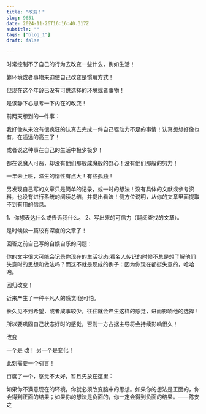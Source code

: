 ```yaml
--- 
title: "改变！" 
slug: 9651
date: 2024-11-26T16:16:40.317Z 
subtitle: "" 
tags: ["blog_1"] 
draft: false

--- 
```



时常控制不了自己的行为去改变一些什么，例如生活！

靠环境或者事物来迫使自己改变是惯用方式！

但现在这个年龄已没有可供选择的环境或者事物！

是该静下心思考一下内在的改变！




前两天想到的一件事：

我好像从来没有很疯狂的认真去完成一件自己驱动力不足的事情！认真想想好像也有，在遥远的高三了！

或者说这种事在自己的生活中极少极少！

都在说魔人可恶，却没有他们那般成魔般的野心！没有他们那般的努力！




一年未上班，滋生的惰性有点大！有些孤独！




另发现自己写的文章只是简单的记录，或一时的想法！没有具体的文献或参考资料，也没有进行系统的阅读总结，并提出看法！侧方位说明，从你的文章里面提取不到有用的信息。

1、你想表达什么或告诉我什么。    2、写出来的可信力（翻阅查找的文章）。   

是时候做一篇较有深度的文章了！




回答之前自己写的自娱自乐的问题：

你的文字很大可能会记录你现在的生活状态:看名人传记的时候不总是想了解他们失意时的思想和做法吗？而这不就是现成的例子：因为你现在都挺失意的，哈哈哈。




回归改变！

近来产生了一种平凡人的感觉!很可怕。

长久见不到希望，或者成事较少，往往就会产生这样的感觉，进而影响他的选择！

所以要巩固自己状态好时的感觉，否则一方占据主导将会持续影响很久！




改变

一个是 改！  另一个是变化！

此刻需要一个引言！

百度了一个，感觉不太好，暂且先放在这里：

如果你不满意现在的环境，你就必须改变脑中的思想。如果你的想法是正面的，你会得到正面的结果；如果你的想法是负面的，你一定会得到负面的结果。——陈安之



















